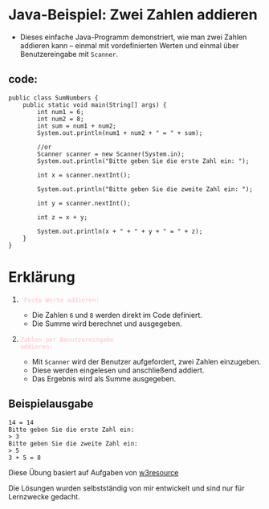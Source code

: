 # Java-Beispiel: Zwei Zahlen addieren
* Dieses einfache Java-Programm demonstriert, wie man zwei Zahlen addieren kann – einmal mit vordefinierten Werten und einmal über Benutzereingabe mit `Scanner`.

## code:
```
public class SumNumbers {
    public static void main(String[] args) {
        int num1 = 6;
        int num2 = 8;
        int sum = num1 + num2;
        System.out.println(num1 + num2 + " = " + sum);

        //or
        Scanner scanner = new Scanner(System.in);
        System.out.println("Bitte geben Sie die erste Zahl ein: ");

        int x = scanner.nextInt();

        System.out.println("Bitte geben Sie die zweite Zahl ein: ");
        
        int y = scanner.nextInt();

        int z = x + y;

        System.out.println(x + " + " + y + " = " + z);
    }
}

```

# Erklärung
1. <code style = "color : pink "> Feste Werte addieren: </code>
    * Die Zahlen `6` und `8` werden direkt im Code definiert.
    * Die Summe wird berechnet und ausgegeben.

2. <code style = "color : pink">Zahlen per Benutzereingabe addieren:</code>
    * Mit `Scanner` wird der Benutzer aufgefordert, zwei Zahlen einzugeben.
    * Diese werden eingelesen und anschließend addiert.
    * Das Ergebnis wird als Summe ausgegeben.

## Beispielausgabe
```
14 = 14
Bitte geben Sie die erste Zahl ein: 
> 3
Bitte geben Sie die zweite Zahl ein: 
> 5
3 + 5 = 8

```
Diese Übung basiert auf Aufgaben von [w3resource](https://www.w3resource.com/java-exercises/basic/index.php)  

Die Lösungen wurden selbstständig von mir entwickelt und sind nur für Lernzwecke gedacht.
